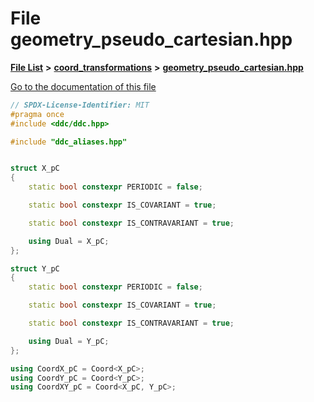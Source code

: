 

# File geometry\_pseudo\_cartesian.hpp

[**File List**](files.md) **>** [**coord\_transformations**](dir_67161c4ffadea73fddf46ea451c2f62c.md) **>** [**geometry\_pseudo\_cartesian.hpp**](geometry__pseudo__cartesian_8hpp.md)

[Go to the documentation of this file](geometry__pseudo__cartesian_8hpp.md)


```C++
// SPDX-License-Identifier: MIT
#pragma once
#include <ddc/ddc.hpp>

#include "ddc_aliases.hpp"


struct X_pC
{
    static bool constexpr PERIODIC = false;

    static bool constexpr IS_COVARIANT = true;

    static bool constexpr IS_CONTRAVARIANT = true;

    using Dual = X_pC;
};

struct Y_pC
{
    static bool constexpr PERIODIC = false;

    static bool constexpr IS_COVARIANT = true;

    static bool constexpr IS_CONTRAVARIANT = true;

    using Dual = Y_pC;
};

using CoordX_pC = Coord<X_pC>;
using CoordY_pC = Coord<Y_pC>;
using CoordXY_pC = Coord<X_pC, Y_pC>;
```


